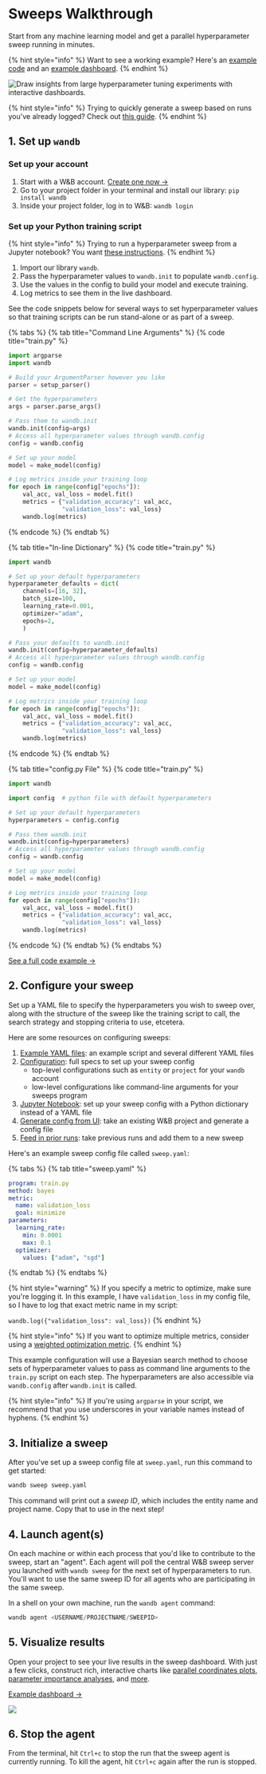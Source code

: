 # Sweeps Walkthrough

Start from any machine learning model and get a parallel hyperparameter sweep running in minutes.

{% hint style="info" %}
Want to see a working example? Here's an [example code](https://github.com/wandb/examples/tree/master/examples/pytorch/pytorch-cnn-fashion) and an [example dashboard](https://wandb.ai/anmolmann/pytorch-cnn-fashion/sweeps/pmqye6u3).
{% endhint %}

![Draw insights from large hyperparameter tuning experiments with interactive dashboards.](<../../.gitbook/assets/image (114).png>)

{% hint style="info" %}
Trying to quickly generate a sweep based on runs you've already logged? Check out [this guide](existing-project.md).
{% endhint %}

## 1. Set up `wandb`

### **Set up your account**

1. Start with a W\&B account. [Create one now →](http://app.wandb.ai)
2. Go to your project folder in your terminal and install our library: `pip install wandb`
3. Inside your project folder, log in to W\&B: `wandb login`

### **Set up your Python training script**

{% hint style="info" %}
Trying to run a hyperparameter sweep from a Jupyter notebook? You want [these instructions](python-api.md).
{% endhint %}

1. Import our library `wandb`.
2. Pass the hyperparameter values to `wandb.init` to populate `wandb.config`.
3. Use the values in the config to build your model and execute training.
4. Log metrics to see them in the live dashboard.

See the code snippets below for several ways to set hyperparameter values so that training scripts can be run stand-alone or as part of a sweep.

{% tabs %}
{% tab title="Command Line Arguments" %}
{% code title="train.py" %}
```python
import argparse
import wandb

# Build your ArgumentParser however you like
parser = setup_parser()

# Get the hyperparameters
args = parser.parse_args()

# Pass them to wandb.init
wandb.init(config=args)
# Access all hyperparameter values through wandb.config
config = wandb.config

# Set up your model
model = make_model(config)

# Log metrics inside your training loop
for epoch in range(config["epochs"]):
    val_acc, val_loss = model.fit()
    metrics = {"validation_accuracy": val_acc,
               "validation_loss": val_loss}
    wandb.log(metrics)
```
{% endcode %}
{% endtab %}

{% tab title="In-line Dictionary" %}
{% code title="train.py" %}
```python
import wandb

# Set up your default hyperparameters
hyperparameter_defaults = dict(
    channels=[16, 32],
    batch_size=100,
    learning_rate=0.001,
    optimizer="adam",
    epochs=2,
    )

# Pass your defaults to wandb.init
wandb.init(config=hyperparameter_defaults)
# Access all hyperparameter values through wandb.config
config = wandb.config

# Set up your model
model = make_model(config)

# Log metrics inside your training loop
for epoch in range(config["epochs"]):
    val_acc, val_loss = model.fit()
    metrics = {"validation_accuracy": val_acc,
               "validation_loss": val_loss}
    wandb.log(metrics)
```
{% endcode %}
{% endtab %}

{% tab title="config.py File" %}
{% code title="train.py" %}
```python
import wandb

import config  # python file with default hyperparameters

# Set up your default hyperparameters
hyperparameters = config.config

# Pass them wandb.init
wandb.init(config=hyperparameters)
# Access all hyperparameter values through wandb.config
config = wandb.config

# Set up your model
model = make_model(config)

# Log metrics inside your training loop
for epoch in range(config["epochs"]):
    val_acc, val_loss = model.fit()
    metrics = {"validation_accuracy": val_acc,
               "validation_loss": val_loss}
    wandb.log(metrics)
```
{% endcode %}
{% endtab %}
{% endtabs %}

[See a full code example →](https://github.com/wandb/examples/tree/master/examples/pytorch/pytorch-cnn-fashion)

## 2. Configure your sweep

Set up a YAML file to specify the hyperparameters you wish to sweep over, along with the structure of the sweep like the training script to call, the search strategy and stopping criteria to use, etcetera.

Here are some resources on configuring sweeps:

1. [Example YAML files](https://github.com/wandb/examples/tree/master/examples/keras/keras-cnn-fashion): an example script and several different YAML files
2. [Configuration](configuration.md): full specs to set up your sweep config
   * top-level configurations such as `entity` or `project` for your `wandb` account
   * low-level configurations like command-line arguments for your sweeps program
3. [Jupyter Notebook](python-api.md): set up your sweep config with a Python dictionary instead of a YAML file
4. [Generate config from UI](existing-project.md): take an existing W\&B project and generate a config file
5. [Feed in prior runs](https://docs.wandb.com/sweeps/existing-project#seed-a-new-sweep-with-existing-runs): take previous runs and add them to a new sweep

Here's an example sweep config file called `sweep.yaml`:

{% tabs %}
{% tab title="sweep.yaml" %}
```yaml
program: train.py
method: bayes
metric:
  name: validation_loss
  goal: minimize
parameters:
  learning_rate:
    min: 0.0001
    max: 0.1
  optimizer:
    values: ["adam", "sgd"]
```
{% endtab %}
{% endtabs %}

{% hint style="warning" %}
If you specify a metric to optimize, make sure you're logging it. In this example, I have `validation_loss` in my config file, so I have to log that exact metric name in my script:

`wandb.log({"validation_loss": val_loss})`
{% endhint %}

{% hint style="info" %}
If you want to optimize multiple metrics, consider using a [weighted optimization metric](faq.md#optimizing-multiple-metrics).
{% endhint %}

This example configuration will use a Bayesian search method to choose sets of hyperparameter values to pass as command line arguments to the `train.py` script on each step. The hyperparameters are also accessible via `wandb.config` after `wandb.init` is called.

{% hint style="info" %}
If you're using `argparse` in your script, we recommend that you use underscores in your variable names instead of hyphens.
{% endhint %}

## 3. Initialize a sweep

After you've set up a sweep config file at `sweep.yaml`, run this command to get started:

```python
wandb sweep sweep.yaml
```

This command will print out a _sweep ID_, which includes the entity name and project name. Copy that to use in the next step!

## 4. Launch agent(s)

On each machine or within each process that you'd like to contribute to the sweep, start an "agent". Each agent will poll the central W\&B sweep server you launched with `wandb sweep` for the next set of hyperparameters to run. You'll want to use the same sweep ID for all agents who are participating in the same sweep.

In a shell on your own machine, run the `wandb agent` command:

```python
wandb agent <USERNAME/PROJECTNAME/SWEEPID>
```

## 5. Visualize results

Open your project to see your live results in the sweep dashboard. With just a few clicks, construct rich, interactive charts like [parallel coordinates plots](../../ref/app/features/panels/parallel-coordinates.md),[ parameter importance analyses](../../ref/app/features/panels/parameter-importance.md), and [more](../../ref/app/features/panels/).

[Example dashboard →](https://wandb.ai/anmolmann/pytorch-cnn-fashion/sweeps/pmqye6u3)

![](<../../.gitbook/assets/image (88) (2) (3) (3) (3) (3) (3) (1) (3) (1) (1) (1) (1) (1) (1) (1) (1) (1) (6) (1) (3) (1) (1) (1) (1) (1) (1) (1) (1) (1) (1) (1) (1) (1) (1) (1) (1) (1) (1) (1) (1) (1) (1) (1) (1) (1) (1) (1) (11) (10).png>)

## 6. Stop the agent

From the terminal, hit `Ctrl+c` to stop the run that the sweep agent is currently running. To kill the agent, hit `Ctrl+c` again after the run is stopped.

